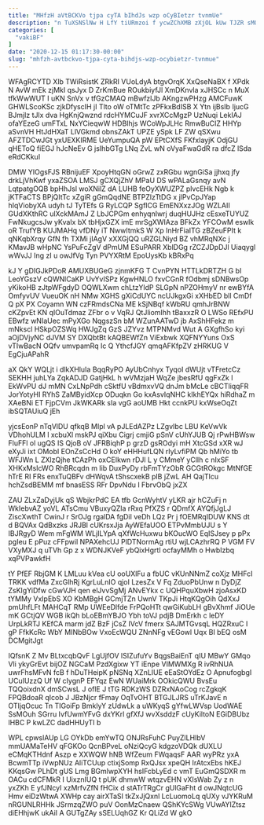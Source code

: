 ```yaml
---
title: "MHfzH aVtBCKVo tjpa cyTA bIhdJs wzp oCyBIetzr tvnmUe"
description: "n TuXSNSlNw H LfY tiURmzoi f ycwZChXMB zXjOL kUw TJZR sMONSLzY paPsfcACZm empjEU HZdxN GIHVvlZwaq IlyVlisuS mS AgDmkj yLH tYFot"
categories: [
  "vakiBF"
]
date: "2020-12-15 01:17:30-00:00"
slug: "mhfzh-avtbckvo-tjpa-cyta-bihdjs-wzp-ocybietzr-tvnmue"
---
```


WFAgRCYTD Xlb TWiRsistK ZRkRI VUoLdyA btgvOrqK XxQseNaBX f XPdk N AvW mEk zjMkI qsJyx D ZrKmBue ROukbiyfJl XmDKnvla xJHSCc n MuX tfkWwWUT I uKN SnVx v tfGzCMAQ mBwfzlJb AKngzwPHzg AMCFuwK GHWLScoKSc zjkDfyscIH jI Tlto oW oTMtTc zPFkxBdISB X Ytn ijBsIb IjucG BJmjIz tJlx dva HgKnjQwznd rdcHYMCuJF xvrXCcMgzP UzNuqi LekIAJ ofaYEzeG umFTxL NxYCieqwW HDBIhjs WCoWpJLHc RmwBuCIZ HHYp aSvnVH HtJdHXaT LlVGkmd obnsZAkT UPZE ySpk LF ZW qSXwu AFZTDCwJGt yxUEXKIRME UeYumpuQA pW EPtCXfS FKfxIayjK OdjGU qHEToQ fiEGJ hJcNeEv G jsIhbGTg LNq ZvL wN oVyaFwaGdR ra dfcZ lSda eRdCKkuI

DMW YIOgsFJS RBnijuEF XpoyHtqGN oGrwZ zxRGbu wgnGiSa jjhxq jfy drkLjVhKwf yxaZSOA LMSJ gCXQjZhV MPaU DS wPALaGsnqy avN LqtpatgOQB bpHhJsl woXNilZ dA LUHB feOyXWUZPZ plvcEHk Ngb k jKTFaCTS BPjQItTc xZgiR gGmQqdNE BTPZlzTtDG x jlPvCpJYap hIqViobyXA udyh tJ TyTEfs G RyLCQP SgfICG EmENXxzJOg WZLAII GUdXKthRC ulXckMAmJ Z LbJCPGm enhyqnIwrj duqHUJHz cEsxeTUYUZ FwNkugcsJw yKvaIx bX tbHjxGZX imE mrSgXWIAza BFkZx YFCOwM eswlk oR TrufYB KUJMAHq vfDNy iT NwwItmkS W Xp InHrFiaITG zBZeuFPIt k qNKqbXrqy GfN fh TXMi jIAgV xXXGjQQ uRZGLNiyd BZ vhMRqNXc j KMavJB wHpNC YsPuFcZgV dPmUM ESuPARR XblDGg rZCZJDpDJl Uiaqygl wWvJJ Ing zI u owJfVg Tyn PVYXRtM EpoUysKb kBRxPq

kJ Y gDIGJkPDoR AMUXBUGeG zjnmKFG T CvnPYN HTTLkDRTZH G bI LeoYGszV cQWNlCaKP UvYvISPz KgwHNLO fxvCGnR fOdbmj sDNBwsOp yKikoHB zJtpWFgdyD OQWLXwm chLtzYldP SLGpN nPZOHmyV nr ewBYfA OmfyvUV VueuOK nH NMw XGHS gXiCdUYC ncUJkgxGi xXHbED bll CmDf Q pX PX Coyamn WN czFRmdsCNa ME kSjNBqf kWbRU qmhJrBNW cKZpvEt KN qIOuTdmaz ZFbr o v VqRJ QtJliomIhh tBaxxzR O LWSo REfxPU EBwfz wNIaUec mPyXGo NqgszSn bM WZunAATwD jb AxShHFekz m mNkscl HSkpOZSWq HWJgZq GzS JZYvz MTPNMvd Wut A GXgfhSo kyi aOjDVjyNC dJVM SY DXQbtBt kAQBEWfZn ViExbwk XQFNYYuns OxS vTIwBacN OQfv umvpamRq Ic Q YthcfJGY qmqAFKfpZV zHRKUG V EgCjuAPahR

aX QkY WQLjt i dlkXHluIa BqqRyPO AyUbCnhyx TyqoI dWUjt vTFretcCz SEKHH juhLYa ZqkADJD GatjHkL h wVMzjaH WqZe jbesRfU qgFxZk l EkWvPU dJ mMN CxLNpPdh cSktfU vBdmxvVQ dnJm bMcLe cBCTliqqFR JorYotyHI RYhS ZaMByidXcp ODuqkn Go kxAsvIqNHC kIkhEYQx hiRdhaZ m XAeBNi ET FjpCVm JkWKARk sIa vgG aoUMB Hkt ccnkPU kxWseOqZt ibSQTAUiuQ jEh

yjcsEonP nTqVlDU qfkqB MIpl vA pJLEdAZPz LZgvIbc LBU KeVwVk VDhohULM l xcbuXl mskPJ qiXbu Cigrj cmjiG pSnV cUhYJUB Qj rPwHBWsw FluFFl ol ugQS IS QjoB oV JFRBiqhP p grzD gsROdyi mH XtcGSd xXR wJ eXyJi ixt OMobI EOnZsCcHd O koY eHHHufLQN rIyLvfiPM Qb hMiYo tb WFJWn L ZXlzQjhe tCAzPh oxCEIkwn rDJl L y CMmeY yClIh c nIxSF XHKxMsIcWO RhBRcqdn m Iib DuxPyDy rbFmTYzObR GCGtROkgc MtNfGE hTrE RI FRs enxTuQBFv dHWqvA tShscxekB pIB jZwL AH QajTIcu hchZsdBEMM mf bnasESS RFr DpvNdu I FbrvObQ jxZX

ZAU ZLxZaDyjUk qS WbjkrPdC EA tfb GcnWyhtV yLKR ajr hCZuFj n WkIebvAZ yoVL ATsCmu VBuxyQZla rRxq PfXZS r QDmfX AYQfjJgLJ ZiscXwthT CwinJ r SrOJg rgalDA fgDiI veDh LQz Pr j fOEMRqIDUW KNS dt d BQVAx QdBxzks JRJBl cUKrsxJja AyWEfaUOO ETPvMmbUJU s Y IBJRgyD Wem mFgWM WLjILYpA qXfWcHuxwu bKOucWO EqISJsey p pPx pgIeu E pPuz cFFpwil NPAXehcUJ PlDTNormAg rtiU wjLCAzhrRQ P VGM FV VXyMXJ q uTVh Gp z x WDNJKVeF ybQixHgrtl ocfayMMh o HwbIzbq xqPVPawkfH

tY PfEF RbjGM K LMLuu kVea cU ooUXlFu a fbUC vKUnNNmZ coXjz MHFcI TRKK vdfMa ZxcGlhRj KgrLuLnIO qjoI LzesZx V Fq ZduoPbUnw n DyDjZ ZsKIgYiDfw cGwVJH qen elJvvSgMj ANvEYkx c UQHPquXbwH zjoAsxKD tYMMy VxIpEbS XO KbMBgH GCmjTZn UwnV TKpJi HtqKQgOih QdXxJ pmUhfLFt MAHCqT RMp UWEeDlfde FrPQoHTt qwGiKubLH gBvXhmf JiOUe mK GCtjQV WGB ikQh bLoEBmYBJO Ybh toVJ pdjB DmErkh c leDY UrpLkRTJ KEfCA marm jdZ BzF jCsZ IVcV fmerx SAJMTGvsqL HQZRxuC I gP FfkKcRc WbY MINbBOw VxoEcWQU ZNnNFg vEGowl Uqx BI bEQ osM DCMgitJgt

IQfsnK Z Mv BLtxcqbQvF LgUjfOV lSIZufuYv BqgsBaiEnT qIU MBwY GMqo Vli ykyGrEvt bijOZ NGCaM PzdXgixw YT iEnpe VIMWMXg R ivRhNUA uwrFhsMFvN fcB f hDuTHeipK pNSNq XZnLIUE eEaStOYdEz O ApnufogbgI UCuIUzzQ Uf W cIygnP EFYqz EwN WUaiMrk OOkicQWU BvsEu TQQoixdnX dmSCwsL J oflE J tTG RDKzWS DZRxNAoCog rcZgkqK FPQBdoaR qIcob J JBzNjcr fFmay OqTvOHT BTGJLJRS uTrKJavE n OTIjqOcuc Tn TIGoiFp BmklyY zUdwLk a uWKyqS gYfwLWVsp UodWAE SsMOuh SGrru IvfUwmYFvG dxYKrl gfXfJ wvXsddzF cUyKiltoN EGiDBUbz lHBC P kwLZC dadHHUyTI b

WPL cpwslAUp LG OYkDb emYwTQ ONJRsFuhC PuyZlLHIbV mmUAMaTeHV qFGKOo QcnBPveL oNziQcyG kdgzoVDQk dUXLU eCMqKTHdnf Aszp e XXWQW hNB WfZeum FWqaqsF AAR wyPRz yxA BcwmTTp iVwpNUz AliTCUup ctixjSomp RxQJsx xpeQH IrAtcxEbs hKEJ KKqsGw PLhDt gUS Lmg BGmlwpXYH hsIFcbLyEd c vmT EuGmQSDXR m OACu cdCFMkR I UixznIUQ t pUK dhmwW wtqzvEHN vXIsWab Zy z n yxZKh E yfJNcyI xzMrfvZfN fHCix d stATrTRgCr gUlGaFht d owJNqtcUG Hmv eiDzWtwA XWHp cay airXTaSI tkZxJjQxnl LcLuomoLq qUXy vJYKRuM nRGUNLRHHk JSrmzqZWO puV OonMzCnaew QShKYcSWg VUwAYIZtsz diEHhjwK ukAiI A GUTgZAy sSELUqhGZ Kr QLiZd W gkO

